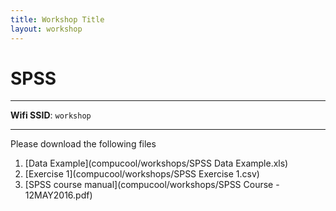 ```yaml
---
title: Workshop Title
layout: workshop
---
```


# SPSS

--------

**Wifi SSID**: `workshop`


---------

Please download the following files


1. [Data Example](compucool/workshops/SPSS Data Example.xls)
2. [Exercise 1](compucool/workshops/SPSS Exercise 1.csv)
3. [SPSS course manual](compucool/workshops/SPSS Course - 12MAY2016.pdf)
